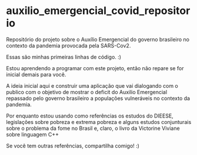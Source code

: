 # auxilio_emergencial_covid_repositorio
Repositório do projeto sobre o Auxílio Emergencial do governo brasileiro no contexto da pandemia provocada pela SARS-Cov2.

Essas são minhas primeiras linhas de código.  :)

Estou aprendendo a programar com este projeto, então não repare se for inicial demais para você.



A ideia inicial aqui e construir uma aplicação que vai dialogando com o publico com o objetivo de mostrar o deficit do Auxilio Emergencial repassado pelo governo brasileiro a populações vulneráveis no contexto da pandemia.

Por enquanto estou usando como referências os estudos do DIEESE, legislações sobre pobreza e extrema pobreza e alguns estudos conjunturais sobre o problema da fome no Brasil e, claro, o livro da Victorine Viviane sobre linguagem C++

Se você tem outras referências, compartilha comigo! :)

